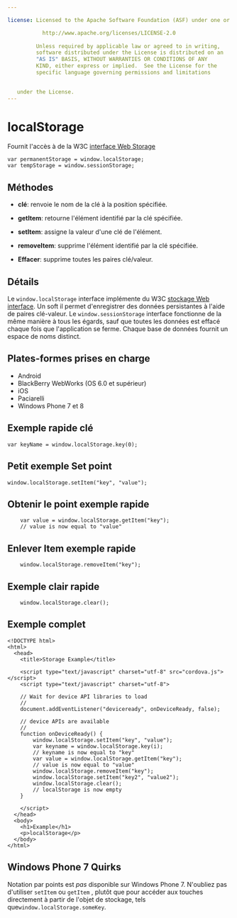 ```yaml
---

license: Licensed to the Apache Software Foundation (ASF) under one or more contributor license agreements. See the NOTICE file distributed with this work for additional information regarding copyright ownership. The ASF licenses this file to you under the Apache License, Version 2.0 (the "License"); you may not use this file except in compliance with the License. You may obtain a copy of the License at

           http://www.apache.org/licenses/LICENSE-2.0
    
         Unless required by applicable law or agreed to in writing,
         software distributed under the License is distributed on an
         "AS IS" BASIS, WITHOUT WARRANTIES OR CONDITIONS OF ANY
         KIND, either express or implied.  See the License for the
         specific language governing permissions and limitations
    

   under the License.
---
```


# localStorage

Fournit l'accès à de la W3C [interface Web Storage][1]

 [1]: http://dev.w3.org/html5/webstorage/#the-localstorage-attribute

    var permanentStorage = window.localStorage;
    var tempStorage = window.sessionStorage;
    

## Méthodes

*   **clé**: renvoie le nom de la clé à la position spécifiée.

*   **getItem**: retourne l'élément identifié par la clé spécifiée.

*   **setItem**: assigne la valeur d'une clé de l'élément.

*   **removeItem**: supprime l'élément identifié par la clé spécifiée.

*   **Effacer**: supprime toutes les paires clé/valeur.

## Détails

Le `window.localStorage` interface implémente du W3C [stockage Web interface][2]. Un soft il permet d'enregistrer des données persistantes à l'aide de paires clé-valeur. Le `window.sessionStorage` interface fonctionne de la même manière à tous les égards, sauf que toutes les données est effacé chaque fois que l'application se ferme. Chaque base de données fournit un espace de noms distinct.

 [2]: http://dev.w3.org/html5/webstorage/

## Plates-formes prises en charge

*   Android
*   BlackBerry WebWorks (OS 6.0 et supérieur)
*   iOS
*   Paciarelli
*   Windows Phone 7 et 8

## Exemple rapide clé

    var keyName = window.localStorage.key(0);
    

## Petit exemple Set point

    window.localStorage.setItem("key", "value");
    

## Obtenir le point exemple rapide

        var value = window.localStorage.getItem("key");
        // value is now equal to "value"
    

## Enlever Item exemple rapide

        window.localStorage.removeItem("key");
    

## Exemple clair rapide

        window.localStorage.clear();
    

## Exemple complet

    <!DOCTYPE html>
    <html>
      <head>
        <title>Storage Example</title>
    
        <script type="text/javascript" charset="utf-8" src="cordova.js"></script>
        <script type="text/javascript" charset="utf-8">
    
        // Wait for device API libraries to load
        //
        document.addEventListener("deviceready", onDeviceReady, false);
    
        // device APIs are available
        //
        function onDeviceReady() {
            window.localStorage.setItem("key", "value");
            var keyname = window.localStorage.key(i);
            // keyname is now equal to "key"
            var value = window.localStorage.getItem("key");
            // value is now equal to "value"
            window.localStorage.removeItem("key");
            window.localStorage.setItem("key2", "value2");
            window.localStorage.clear();
            // localStorage is now empty
        }
    
        </script>
      </head>
      <body>
        <h1>Example</h1>
        <p>localStorage</p>
      </body>
    </html>
    

## Windows Phone 7 Quirks

Notation par points est *pas* disponible sur Windows Phone 7. N'oubliez pas d'utiliser `setItem` ou `getItem` , plutôt que pour accéder aux touches directement à partir de l'objet de stockage, tels que`window.localStorage.someKey`.